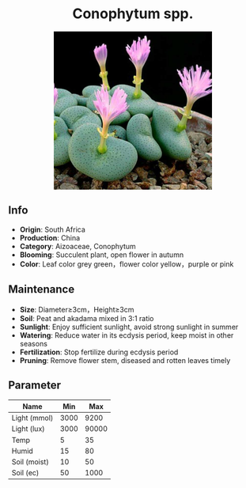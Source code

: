 <h1 align='center'>Conophytum spp.</h1>
<p align="center">
    <img 
        align='center'
        width='320'
        src="../images/conophytum spp.png" 
        alt='Conophytum spp.' />
</p>

## Info

 - **Origin**: South Africa
 - **Production**: China
 - **Category**: Aizoaceae, Conophytum
 - **Blooming**: Succulent plant, open flower in autumn
 - **Color**: Leaf color grey green，flower color yellow，purple or pink

## Maintenance

 - **Size**: Diameter≥3cm，Height≥3cm
 - **Soil**: Peat and akadama mixed in 3:1 ratio
 - **Sunlight**: Enjoy sufficient sunlight, avoid strong sunlight in summer
 - **Watering**: Reduce water in its ecdysis period, keep moist in other seasons
 - **Fertilization**: Stop fertilize during ecdysis period
 - **Pruning**: Remove flower stem, diseased and rotten leaves timely

## Parameter

| Name         | Min  | Max   |
|--------------|------|-------|
| Light (mmol) | 3000 | 9200  |
| Light (lux)  | 3000 | 90000 |
| Temp         | 5    | 35    |
| Humid        | 15   | 80    |
| Soil (moist) | 10   | 50    |
| Soil (ec)    | 50  | 1000  |